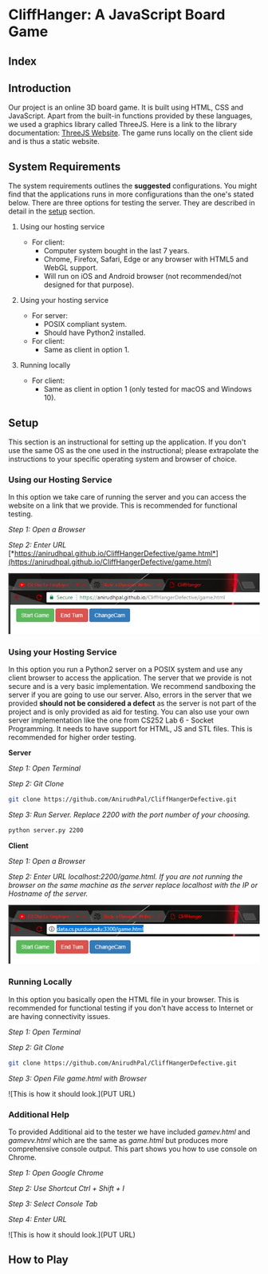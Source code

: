 CliffHanger: A JavaScript Board Game
===

Index
---

Introduction
---

Our project is an online 3D board game. It is built using HTML, CSS and JavaScript. Apart from the built-in functions provided by these languages, we used a graphics library called ThreeJS. Here is a link to the library documentation: [ThreeJS Website](https://threejs.org/). The game runs locally on the client side and is thus a static website.

System Requirements
---

The system requirements outlines the **suggested** configurations. You might find that the applications runs in more configurations than the one's stated below. There are three options for testing the server. They are described in detail in the [setup]() section.

1. Using our hosting service
    * For client:
        * Computer system bought in the last 7 years.
        * Chrome, Firefox, Safari, Edge or any browser with HTML5 and WebGL support.
        * Will run on iOS and Android browser (not recommended/not designed for that purpose).

2. Using your hosting service
    * For server:
        * POSIX compliant system.
        * Should have Python2 installed.
    * For client:
        * Same as client in option 1.

3. Running locally
    * For client:
        * Same as client in option 1 (only tested for macOS and Windows 10).

Setup
---

This section is an instructional for setting up the application. If you don't use the same OS as the one used in the instructional; please extrapolate the instructions to your specific operating system and browser of choice.

### Using our Hosting Service

In this option we take care of running the server and you can access the website on a link that we provide. This is recommended for functional testing.

*Step 1: Open a Browser*

*Step 2: Enter URL* [*https://anirudhpal.github.io/CliffHangerDefective/game.html*](https://anirudhpal.github.io/CliffHangerDefective/game.html)

![This is how it should look.](https://github.com/AnirudhPal/CliffHangerDefective/blob/master/img/1_1.png?raw=true)

### Using your Hosting Service

In this option you run a Python2 server on a POSIX system and use any client browser to access the application. The server that we provide is not secure and is a very basic implementation. We recommend sandboxing the server if you are going to use our server. Also, errors in the server that we provided **should not be considered a defect** as the server is not part of the project and is only provided as aid for testing. You can also use your own server implementation like the one from CS252 Lab 6 - Socket Programming. It needs to have support for HTML, JS and STL files. This is recommended for higher order testing.

**Server**

*Step 1: Open Terminal*

*Step 2: Git Clone*

```bash
git clone https://github.com/AnirudhPal/CliffHangerDefective.git
```

*Step 3: Run Server. Replace 2200 with the port number of your choosing.*

```bash
python server.py 2200
```

**Client**

*Step 1: Open a Browser*

*Step 2: Enter URL localhost:2200/game.html. If you are not running the browser on the same machine as the server replace localhost with the IP or Hostname of the server.*

![This is how it should look.](https://github.com/AnirudhPal/CliffHangerDefective/blob/master/img/2_1.png?raw=true)

### Running Locally

In this option you basically open the HTML file in your browser. This is recommended for functional testing if you don't have access to Internet or are having connectivity issues.

*Step 1: Open Terminal*

*Step 2: Git Clone*

```bash
git clone https://github.com/AnirudhPal/CliffHangerDefective.git
```

*Step 3: Open File game.html with Browser*

![This is how it should look.](PUT URL)

### Additional Help

To provided Additional aid to the tester we have included *gamev.html* and *gamevv.html* which are the same as *game.html* but produces more comprehensive console output. This part shows you how to use console on Chrome.

*Step 1: Open Google Chrome*

*Step 2: Use Shortcut Ctrl + Shift + I*

*Step 3: Select Console Tab*

*Step 4: Enter URL*

![This is how it should look.](PUT URL)

How to Play
---

